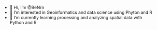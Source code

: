 - 👋 Hi, I’m @BeNrn
- 👀 I’m interested in Geoinformatics and data science using Phyton and R  
- 🌱 I’m currently learning processing and analyzing spatial data with Python and R 


<!---
BeNrn/BeNrn is a ✨ special ✨ repository because its `README.md` (this file) appears on your GitHub profile.
You can click the Preview link to take a look at your changes.
--->
